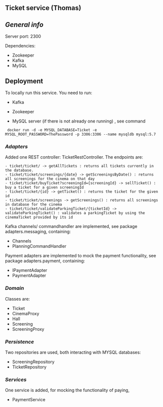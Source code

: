 
## **Ticket service (Thomas)**

## ***General info***

Server port: 2300

Dependencies:
- Zookeeper
- Kafka
- MySQL

## Deployment

To locally run this service. You need to run:
- Kafka
- Zookeeper

- MySQL server (if there is not already one running) , see command
```
 docker run -d -e MYSQL_DATABASE=Ticket -e MYSQL_ROOT_PASSWORD=ThePassword -p 3306:3306 --name mysqldb mysql:5.7

 ```

### ***Adapters***

Added one REST controller: TicketRestController. The endpoints are:
```
- ticket/ticket/ -> getAllTickets : returns all tickets currently in the database.
- ticket/ticket/screenings/{date} -> getScreeningsByDate() : returns all screenings for the cinema on that day
- ticket/ticket/buyTicket?screeningId={screeningId} -> sellTicket() : buy a ticket for a given screeningId
- ticket/ticket/{id} -> getTicket() : returns the ticket for the given id
- ticket/ticket/screenings -> getScreenings() : returns all screenings in database for the cinema
- ticket/ticket/validateParkingTicket/{ticketId} -> validateParkingTicket() : validates a parkingTicket by using the cinemaTicket provided by its id
```

Kafka channels/ commandhandler are implemented, see package adapters.messaging, containing:
- Channels
- PlanningCommandHandler

Payment adapters are implemented to mock the payment functionality, see package adapters.payment, containing:

- IPaymentAdapter
- PaymentAdapter

### ***Domain***

Classes are:
- Ticket
- CinemaProxy
- Hall
- Screening
- ScreeningProxy

### ***Persistence***

Two repositories are used, both interacting with MYSQL databases:
- ScreeningRepository
- TicketRepository

### ***Services***

One service is added, for mocking the functionality of paying,

- PaymentService

